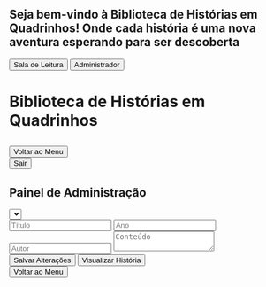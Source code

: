 <html><head><base href="https://camiloduvane.github.io/CWD/"><meta charset="UTF-8"><meta name="viewport" content="width=device-width, initial-scale=1.0"><title>Biblioteca de Histórias em Quadrinhos</title>
<style>
  @import url('https://fonts.googleapis.com/css2?family=Bangers&family=Comic+Neue:wght@400;700&display=swap');

  body {
    font-family: 'Comic Neue', cursive;
    background-color: #f0f0f0;
    margin: 0;
    padding: 0;
    height: 100vh;
    display: flex;
    flex-direction: column;
  }

  .overlay {
    position: fixed;
    top: 0;
    left: 0;
    width: 100%;
    height: 100%;
    background-color: rgba(0, 0, 0, 0.7);
    display: flex;
    justify-content: center;
    align-items: center;
    z-index: 1000;
  }

  .login-container {
    background-color: white;
    padding: 20px;
    border-radius: 10px;
    text-align: center;
  }

  .login-btn {
    font-family: 'Bangers', cursive;
    font-size: 1.2em;
    padding: 10px 20px;
    margin: 10px;
    background-color: #ff6b6b;
    color: white;
    border: none;
    border-radius: 5px;
    cursor: pointer;
    transition: background-color 0.3s;
  }

  .login-btn:hover {
    background-color: #ff4757;
  }

  .container {
    flex: 1;
    max-width: none;
    width: 100%;
    margin: 0;
    border-radius: 0;
    box-shadow: none;
    overflow-y: auto;
  }

  h1 {
    font-family: 'Bangers', cursive;
    color: #ff6b6b;
    text-align: center;
    font-size: 2.5em;
    margin-bottom: 20px;
    text-shadow: 2px 2px 0px #feca57;
  }

  .menu {
    display: grid;
    grid-template-columns: repeat(auto-fill, minmax(250px, 1fr));
    gap: 20px;
    margin-bottom: 30px;
  }

  .story-card {
    background-color: #f7f1e3;
    border: 2px solid #2d3436;
    border-radius: 10px;
    padding: 15px;
    transition: transform 0.3s, box-shadow 0.3s;
    cursor: pointer;
  }

  .story-card.read {
    opacity: 0.7;
    background-color: #e0e0e0;
  }

  .story-card:hover {
    transform: translateY(-5px);
    box-shadow: 0 5px 15px rgba(0,0,0,0.1);
  }

  .story-title {
    font-family: 'Bangers', cursive;
    color: #4ecdc4;
    font-size: 1.3em;
    margin-bottom: 10px;
  }

  .story-info {
    font-size: 0.9em;
    color: #636e72;
  }

  .comic-container {
    display: none;
  }

  .scene {
    margin-bottom: 30px;
    border: 1px solid #ddd;
    padding: 15px;
    border-radius: 5px;
  }

  .scene-title {
    font-family: 'Bangers', cursive;
    color: #4ecdc4;
    font-size: 1.5em;
    margin-bottom: 10px;
  }

  .panel {
    background-color: #f7f1e3;
    border: 2px solid #2d3436;
    border-radius: 10px;
    padding: 15px;
    margin-bottom: 15px;
  }

  .panel-description {
    white-space: pre-wrap;
  }

  .dialogue {
    margin-left: 20px;
  }

  .character {
    font-weight: bold;
    color: #6c5ce7;
  }

  .moral {
    font-family: 'Bangers', cursive;
    font-size: 1.2em;
    text-align: center;
    color: #e17055;
    margin-top: 30px;
    padding: 10px;
    background-color: #ffeaa7;
    border-radius: 5px;
  }

  .nav-buttons {
    display: flex;
    justify-content: space-between;
    margin-top: 20px;
  }

  .nav-button {
    font-family: 'Bangers', cursive;
    font-size: 1.2em;
    padding: 10px 20px;
    background-color: #ff6b6b;
    color: white;
    border: none;
    border-radius: 5px;
    cursor: pointer;
    transition: background-color 0.3s;
  }

  .nav-button:hover {
    background-color: #ff4757;
  }

  .nav-button:disabled {
    background-color: #b2bec3;
    cursor: not-allowed;
  }

  .back-to-menu {
    display: block;
    margin: 20px auto;
    font-family: 'Bangers', cursive;
    font-size: 1.2em;
    padding: 10px 20px;
    background-color: #4ecdc4;
    color: white;
    border: none;
    border-radius: 5px;
    cursor: pointer;
    transition: background-color 0.3s;
  }

  .back-to-menu:hover {
    background-color: #45b7aa;
  }

  .exit-btn {
    display: block;
    margin: 20px auto;
    font-family: 'Bangers', cursive;
    font-size: 1.2em;
    padding: 10px 20px;
    background-color: #ff6b6b;
    color: white;
    border: none;
    border-radius: 5px;
    cursor: pointer;
    transition: background-color 0.3s;
  }

  .exit-btn:hover {
    background-color: #ff4757;
  }

  .edit-form {
    background-color: #f9f9f9;
    border: 1px solid #ddd;
    padding: 20px;
    margin-top: 20px;
    border-radius: 5px;
  }

  .edit-form input {
    width: 100%;
    padding: 8px;
    margin: 5px 0 15px 0;
    display: inline-block;
    border: 1px solid #ccc;
    border-radius: 4px;
    box-sizing: border-box;
  }

  .edit-form button {
    background-color: #4CAF50;
    color: white;
    padding: 10px 20px;
    border: none;
    border-radius: 4px;
    cursor: pointer;
  }

  .edit-form button:hover {
    background-color: #45a049;
  }

  .edit-form textarea {
    width: 100%;
    height: 400px;
    margin-bottom: 10px;
    font-family: 'Comic Neue', cursive;
    font-size: 14px;
    line-height: 1.5;
  }

  .edit-form p {
    margin-bottom: 10px;
    font-style: italic;
    color: #666;
  }

  .quiz {
    background-color: #f0f8ff;
    border: 1px solid #add8e6;
    border-radius: 10px;
    padding: 20px;
    margin-top: 30px;
  }

  .quiz h3 {
    font-family: 'Bangers', cursive;
    color: #4ecdc4;
    font-size: 1.5em;
    margin-bottom: 20px;
  }

  .question {
    margin-bottom: 20px;
  }

  .question p {
    font-weight: bold;
    margin-bottom: 10px;
  }

  .question label {
    display: block;
    margin-bottom: 5px;
  }

  .quiz button {
    font-family: 'Bangers', cursive;
    font-size: 1.2em;
    padding: 10px 20px;
    background-color: #ff6b6b;
    color: white;
    border: none;
    border-radius: 5px;
    cursor: pointer;
    transition: background-color 0.3s;
    margin-top: 20px;
  }

  .quiz button:hover {
    background-color: #ff4757;
  }

  .admin-panel {
    background-color: white;
    padding: 20px;
    border-radius: 10px;
    margin-top: 20px;
    display: none;
  }

  #story-select {
    width: 100%;
    padding: 10px;
    margin-bottom: 20px;
    font-size: 16px;
  }

  .quiz-question {
    margin-bottom: 20px;
  }

  .quiz-question input,
  .quiz-question textarea {
    width: 100%;
    padding: 5px;
    margin-bottom: 5px;
  }

  .admin-button {
    font-family: 'Bangers', cursive;
    font-size: 1.2em;
    padding: 10px 20px;
    background-color: #4ecdc4;
    color: white;
    border: none;
    border-radius: 5px;
    cursor: pointer;
    transition: background-color 0.3s;
    margin-top: 20px;
    margin-right: 10px;
  }

  .admin-button:hover {
    background-color: #45b7aa;
  }

  .story-preview {
    display: none;
    background-color: #fff;
    border: 1px solid #ddd;
    border-radius: 10px;
    padding: 30px;
    margin-top: 20px;
    max-height: 600px;
    overflow-y: auto;
    box-shadow: 0 4px 6px rgba(0, 0, 0, 0.1);
  }

  .story-preview h3 {
    font-family: 'Bangers', cursive;
    color: #4ecdc4;
    font-size: 2em;
    margin-bottom: 10px;
    text-align: center;
  }

  .story-preview .story-info {
    text-align: center;
    font-style: italic;
    margin-bottom: 20px;
    color: #666;
  }

  .story-preview .story-content {
    background-color: #f7f1e3;
    border: 2px solid #2d3436;
    border-radius: 10px;
    padding: 25px;
    margin-bottom: 20px;
    white-space: pre-wrap;
    font-family: 'Comic Neue', cursive;
    line-height: 1.8;
    text-align: justify;
  }

  .story-preview .quiz-section h4 {
    font-family: 'Bangers', cursive;
    color: #ff6b6b;
    font-size: 1.5em;
    margin-bottom: 15px;
  }

  .story-preview .quiz-section .question {
    background-color: #f0f8ff;
    border: 1px solid #add8e6;
    border-radius: 8px;
    padding: 15px;
    margin-bottom: 15px;
  }

  .story-preview .quiz-section .question p {
    font-weight: bold;
    margin-bottom: 10px;
  }

  .story-preview .quiz-section .question ul {
    list-style-type: none;
    padding-left: 0;
  }

  .story-preview .quiz-section .question li {
    margin-bottom: 5px;
  }

  .story-preview .quiz-section .question li.correct-answer {
    color: #4CAF50;
    font-weight: bold;
  }

  .quiz-result {
    background-color: #f0f8ff;
    border: 1px solid #add8e6;
    border-radius: 10px;
    padding: 20px;
    margin-top: 30px;
    text-align: center;
  }

  .quiz-result h3 {
    font-family: 'Bangers', cursive;
    color: #4ecdc4;
    font-size: 1.5em;
    margin-bottom: 20px;
  }

  .quiz-result p {
    font-size: 1.2em;
    margin-bottom: 20px;
  }

  .quiz-result button {
    font-family: 'Bangers', cursive;
    font-size: 1.2em;
    padding: 10px 20px;
    background-color: #ff6b6b;
    color: white;
    border: none;
    border-radius: 5px;
    cursor: pointer;
    transition: background-color 0.3s;
  }

  .quiz-result button:hover {
    background-color: #ff4757;
  }

  .fullscreen-btn {
    position: fixed;
    top: 20px;
    right: 20px;
    z-index: 1001;
    font-family: 'Bangers', cursive;
    font-size: 1.2em;
    padding: 10px 20px;
    background-color: #4ecdc4;
    color: white;
    border: none;
    border-radius: 5px;
    cursor: pointer;
    transition: background-color 0.3s;
  }

  .fullscreen-btn:hover {
    background-color: #45b7aa;
  }
  
</style>
</head>
<body>
  <div id="login-overlay" class="overlay">
    <div class="login-container">
      <h2>Seja bem-vindo à Biblioteca de Histórias em Quadrinhos! Onde cada história é uma nova aventura esperando para ser descoberta</h2>
      <button id="reading-room-btn" class="login-btn">Sala de Leitura</button>
      <button id="admin-btn" class="login-btn">Administrador</button>
    </div>
  </div>
  <div class="container">
    <h1>Biblioteca de Histórias em Quadrinhos</h1>
    <div id="story-menu" class="menu"></div>
    <div id="comic-container" class="comic-container">
      <h2 id="comic-title"></h2>
      <div id="comic-content"></div>
      <button class="back-to-menu" onclick="showMenu()">Voltar ao Menu</button>
    </div>
    <button id="exit-btn" class="exit-btn" onclick="showLoginOverlay()">Sair</button>
  </div>
  <div id="admin-panel" class="admin-panel">
    <h2>Painel de Administração</h2>
    <select id="story-select"></select>
    <div id="edit-form" class="edit-form">
      <input type="text" id="edit-title" placeholder="Título">
      <input type="number" id="edit-year" placeholder="Ano">
      <input type="text" id="edit-author" placeholder="Autor">
      <textarea id="edit-content" placeholder="Conteúdo"></textarea>
      <div id="quiz-editor"></div>
      <button onclick="saveStoryChanges()">Salvar Alterações</button>
      <button onclick="previewStory()" class="admin-button">Visualizar História</button>
    </div>
    <button onclick="showMenu()" class="admin-button">Voltar ao Menu</button>
    <div id="story-preview" class="story-preview"></div>
  </div>

  <script>
const stories = [
  {
    id: 1,
    title: "A Galinha dos Ovos de Ouro",
    year: 2023,
    author: "Camilo Duvane",
    content: `No silêncio da manhã, o fazendeiro entrou no galinheiro como fazia todos os dias. Mas, para sua surpresa, encontrou algo brilhando no meio das palhas: um ovo de ouro. Ele o pegou cuidadosamente, admirando o brilho metálico com um sorriso imenso no rosto.
"Com esse ovo, vou comprar o maior trator do mundo!"
Ele não conseguia conter a alegria, imaginando as novas possibilidades que esse ovo traria para sua fazenda. Com o ovo seguro em suas mãos, ele saiu do galinheiro, sem perceber que estava sendo vigiado.

<p>O Plano dos Ladrões</p>
Do outro lado da fazenda, escondidos entre árvores, dois ladrões observavam atentamente o fazendeiro. Eles tinham ouvido rumores sobre o ovo de ouro e estavam determinados a roubá-lo.
"Precisamos desse ovo. Com ele, seremos ricos!"
Os dois abriram um mapa desenhado à mão no chão, traçando os passos de como invadir o galinheiro. Estavam confiantes de que o plano era perfeito.
"Entramos pelo portão lateral, depois escalamos a cerca e pegamos a galinha. Fácil."

<p>O Roubo</p>
Na calada da noite, os ladrões finalmente executaram seu plano. Chegaram ao poleiro, mal iluminado pela luz da lua, e começaram a se aproximar da galinha que, supostamente, botava os ovos de ouro. Quando estavam prestes a pegá-la, um som alto os fez congelar.

<p>"CÓCÓRÓCÓCÓÓÓÓÓ!"</p>
O cacarejar ecoou por toda a fazenda, acordando os outros animais. Desesperados, os ladrões se entreolharam, o medo crescendo.

<p>A Fuga<p/>
"Corre! Corre!"
Os dois fugiram em pânico, tropeçando nas cercas e deixando um rastro de penas para trás, enquanto o cacarejar continuava alto. O plano perfeito tinha virado um desastre. Eles correram sem parar até encontrarem abrigo.

<p>O Fazendeiro Retorna</p>
Na manhã seguinte, os ladrões, ainda tremendo e escondidos atrás de arbustos, observaram o fazendeiro retornando ao galinheiro. Ele parecia alheio ao ocorrido, acariciando a galinha e levando outro ovo para casa, com um sorriso no rosto.
"Que noite tranquila. Agora é hora de vender outro ovo de ouro."
Enquanto o fazendeiro caminhava para sua casa, os ladrões sabiam que, por ora, seus planos de roubar a galinha dos ovos de ouro estavam arruinados.
E assim termina a história dos ladrões, que, mesmo com todo o planejamento, acabaram fugindo com as mãos vazias!`,
    read: false,
    quiz: [
      {
        question: "O que o fazendeiro encontrou no galinheiro?",
        options: ["Um carro novo", "O maior trator do mundo", "Uma nova fazenda", "Uma galinha robótica"],
        correctAnswer: 2
      },
      {
        question: "O que o fazendeiro planejava fazer com o ovo de ouro?",
        options: ["A galinha dorme", "A galinha põe um ovo", "A galinha começa a cacarejar alto", "A galinha os ataca"],
        correctAnswer: 1
      },
      {
        question: "Como os ladrões planejavam roubar o ovo?",
        options: ["Calmamente", "Em pânico", "Voando", "Nadando"],
        correctAnswer: 1
      },
      {
        question: "O que o fazendeiro encontrou no galinheiro?",
        options: ["Um carro novo", "O maior trator do mundo", "Uma nova fazenda", "Uma galinha robótica"],
        correctAnswer: 2
      },
      {
        question: "O que o fazendeiro planejava fazer com o ovo de ouro?",
        options: ["A galinha dorme", "A galinha põe um ovo", "A galinha começa a cacarejar alto", "A galinha os ataca"],
        correctAnswer: 1
      },
      {
        question: "Como os ladrões planejavam roubar o ovo?",
        options: ["Calmamente", "Em pânico", "Voando", "Nadando"],
        correctAnswer: 1
      },
      {
        question: "Como os ladrões planejavam roubar o ovo?",
        options: ["Calmamente", "Em pânico", "Voando", "Nadando"],
        correctAnswer: 1
      },   
      {
        question: "O que o fazendeiro planeja comprar com o ovo de ouro?",
        options: ["Um carro novo", "O maior trator do mundo", "Uma nova fazenda", "Uma galinha robótica"],
        correctAnswer: 1
      },
      {
        question: "O que acontece quando os ladrões chegam ao poleiro?",
        options: ["A galinha dorme", "A galinha põe um ovo", "A galinha começa a cacarejar alto", "A galinha os ataca"],
        correctAnswer: 2
      },
      {
        question: "Como os ladrões fogem?",
        options: ["Calmamente", "Em pânico", "Voando", "Nadando"],
     {
        question: "O que o fazendeiro encontrou no galinheiro?",
        options: ["Um carro novo", "O maior trator do mundo", "Uma nova fazenda", "Uma galinha robótica"],
        correctAnswer: 2
      },
      {
        question: "O que o fazendeiro encontrou no galinheiro?",
        options: ["Um carro novo", "O maior trator do mundo", "Uma nova fazenda", "Uma galinha robótica"],
        correctAnswer: 2
      },
      {
        question: "O que o fazendeiro planejava fazer com o ovo de ouro?",
        options: ["A galinha dorme", "A galinha põe um ovo", "A galinha começa a cacarejar alto", "A galinha os ataca"],
        correctAnswer: 1
      },
      {
        question: "Como os ladrões planejavam roubar o ovo?",
        options: ["Calmamente", "Em pânico", "Voando", "Nadando"],
        correctAnswer: 1
      },      
      {
        question: "O que o fazendeiro planeja comprar com o ovo de ouro?",
        options: ["Um carro novo", "O maior trator do mundo", "Uma nova fazenda", "Uma galinha robótica"],
        correctAnswer: 1
      },
      {
        question: "O que acontece quando os ladrões chegam ao poleiro?",
        options: ["A galinha dorme", "A galinha põe um ovo", "A galinha começa a cacarejar alto", "A galinha os ataca"],
        correctAnswer: 2
      },
      {
        question: "Como os ladrões fogem?",
        options: ["Calmamente", "Em pânico", "Voando", "Nadando"],
        correctAnswer: 1
      }stion: "O que o fazendeiro planejava fazer com o ovo de ouro?",
        options: ["A galinha dorme", "A galinha põe um ovo", "A galinha começa a cacarejar alto", "A galinha os ataca"],
        correctAnswer: 1
      },
      {
        question: "Como os ladrões planejavam roubar o ovo?",
        options: ["Calmamente", "Em pânico", "Voando", "Nadando"],
        correctAnswer: 1
      },      
      {
        question: "O que o fazendeiro planeja comprar com o ovo de ouro?",
        options: ["Um carro novo", "O maior trator do mundo", "Uma nova fazenda", "Uma galinha robótica"],
        correctAnswer: 1
      },
      {
        question: "O que acontece quando os ladrões chegam ao poleiro?",
        options: ["A galinha dorme", "A galinha põe um ovo", "A galinha começa a cacarejar alto", "A galinha os ataca"],
        correctAnswer: 2
      },
      {
        question: "Como os ladrões fogem?",
        options: ["Calmamente", "Em pânico", "Voando", "Nadando"],
        correctAnswer: 1
      }   correctAnswer: 1
      }
    ]
  },
  {
    id: 2,
    title: "As Aventuras do Gato de Botas",
    year: 2022,
    author: "Camilo Duvane",
    content: `O Gato de Botas caminha orgulhosamente pela cidade, exibindo suas elegantes botas.

O Gato de Botas se prepara para a jornada, enchendo sua bolsa com petiscos de atum.

O Gato de Botas e o Rato chegam à entrada da caverna do Ogro.

O Ogro, orgulhoso, se transforma em um leão rugindo.

O Gato de Botas captura facilmente o Ogro transformado em rato.`,
    read: false,
    quiz: [
      {
        question: "Qual era o objetivo do Gato de Botas?",
        options: ["Capturar um ogro", "Encontrar um amigo", "Resolver um mistério", "Ir para casa"],
        correctAnswer: 0
      },
      {
        question: "O que o Gato de Botas traz com ele para a jornada?",
        options: ["Uma espada", "Um mapa", "Um bom humor", "Petiscos de atum"],
        correctAnswer: 3
      },
      {
        question: "Como o Gato de Botas derrota o Ogro?",
        options: ["Lutando com força", "Usando truques", "Fazendo amizade", "Transformando-o em rato"],
        correctAnswer: 3
      }
    ]
  },
  {
    id: 3,
    title: "O Dia em que o Sol Tirou Férias",
    year: 2024,
    author: "Camilo Duvane",
    content: `O Sol acorda cansado e decide tirar um dia de folga.

As pessoas ficam surpresas ao ver que não amanhece.

Os animais noturnos ficam confusos e não sabem se devem dormir ou ficar acordados.

As crianças organizam uma festa do pijama gigante para toda a cidade.

O Sol volta de suas férias, descansado e brilhando mais forte que nunca.`,
    read: false,
    quiz: [
      {
        question: "Por que o Sol decidiu tirar um dia de folga?",
        options: ["Estava cansado", "Queria ir à praia", "Estava doente", "Queria pregar uma peça"],
        correctAnswer: 0
      },
      {
        question: "O que as crianças fizeram durante o dia sem Sol?",
        options: ["Dormiram o dia todo", "Organizaram uma festa do pijama", "Ficaram tristes", "Foram para a escola"],
        correctAnswer: 1
      },
      {
        question: "Como o Sol estava quando voltou de suas férias?",
        options: ["Cansado", "Triste", "Descansado e brilhante", "Com nuvens"],
        correctAnswer: 2
      }
    ]
  },
  {
    id: 4,
    title: "A Girafa que Tinha Medo de Alturas",
    year: 2024,
    author: "Camilo Duvane",
    content: `Gigi, a girafa, descobre que tem medo de alturas ao olhar para baixo.

Os outros animais tentam ajudar Gigi a superar seu medo.

Gigi pratica olhar para cima em vez de para baixo.

Um filhote de pássaro cai do ninho e Gigi é a única que pode alcançá-lo.

Gigi supera seu medo para salvar o filhote e descobre que alturas não são tão assustadoras.`,
    read: false,
    quiz: [
      {
        question: "Qual é o nome da girafa da história?",
        options: ["Gina", "Gigi", "Gina", "Gilda"],
        correctAnswer: 1
      },
      {
        question: "O que Gigi pratica para superar seu medo?",
        options: ["Pular", "Correr", "Olhar para cima", "Fechar os olhos"],
        correctAnswer: 2
      },
      {
        question: "O que faz Gigi superar seu medo no final?",
        options: ["Ver um arco-íris", "Ganhar um prêmio", "Salvar um filhote de pássaro", "Subir em uma árvore"],
        correctAnswer: 2
      }
    ]
  },
  {
    id: 5,
    title: "O Peixe que Queria Voar",
    year: 2024,
    author: "Camilo Duvane",
    content: `Finn, o peixinho, sonha em voar como os pássaros.

Finn tenta pular para fora da água, mas sempre cai de volta.

Uma gaivota amiga ensina Finn sobre a importância de ser quem você é.

Finn descobre que pode 'voar' debaixo d'água usando suas nadadeiras.

Finn mostra aos pássaros como é incrível 'voar' no oceano. `,
    read: false,
    quiz: [
      {
        question: "Qual é o sonho de Finn?",
        options: ["Nadar mais rápido", "Voar como os pássaros", "Viver em um aquário", "Encontrar um tesouro"],
        correctAnswer: 1
      },
      {
        question: "Quem ajuda Finn a entender a importância de ser quem ele é?",
        options: ["Um tubarão", "Uma tartaruga", "Uma gaivota", "Outro peixe"],
        correctAnswer: 2
      },
      {
        question: "O que Finn descobre que pode fazer no final da história?",
        options: ["Voar no ar", "Respirar fora d'água", "'Voar' debaixo d'água", "Falar com humanos"],
        correctAnswer: 2
      }
    ]
  }
];

function populateMenu() {
  const menu = document.getElementById('story-menu');
  menu.innerHTML = '';
  
  const sortedStories = stories.sort((a, b) => {
    if (a.read === b.read) return 0;
    return a.read ? 1 : -1;
  });

  sortedStories.forEach((story, index) => {
    const card = document.createElement('div');
    card.className = `story-card ${story.read ? 'read' : ''}`;
    card.innerHTML = `
      <div class="story-title">${index + 1}. ${story.title}</div>
      <div class="story-info">Ano: ${story.year} | Autor: ${story.author}</div>
    `;
    card.onclick = () => showStory(story);
    menu.appendChild(card);
  });
}

let currentStory = null;

function showLoginOverlay() {
  document.getElementById('login-overlay').style.display = 'flex';
  document.querySelector('.container').style.display = 'none';
  document.getElementById('admin-panel').style.display = 'none';
  document.getElementById('story-preview').style.display = 'none';
}

function hideLoginOverlay() {
  document.getElementById('login-overlay').style.display = 'none';
}

function showAdminPanel() {
  document.getElementById('admin-panel').style.display = 'block';
  document.querySelector('.container').style.display = 'none';
  document.getElementById('story-preview').style.display = 'none';
  populateStorySelect();
}

function populateStorySelect() {
  const select = document.getElementById('story-select');
  select.innerHTML = '<option value="">Selecione uma história</option>';
  stories.forEach(story => {
    const option = document.createElement('option');
    option.value = story.id;
    option.textContent = story.title;
    select.appendChild(option);
  });
  select.addEventListener('change', loadStoryForEditing);
}

function loadStoryForEditing() {
  const storyId = parseInt(document.getElementById('story-select').value);
  const story = stories.find(s => s.id === storyId);
  if (story) {
    document.getElementById('edit-title').value = story.title;
    document.getElementById('edit-year').value = story.year;
    document.getElementById('edit-author').value = story.author;
    document.getElementById('edit-content').value = story.content;
    
    const quizEditor = document.getElementById('quiz-editor');
    quizEditor.innerHTML = '';
    story.quiz.forEach((question, index) => {
      const questionDiv = document.createElement('div');
      questionDiv.className = 'quiz-question';
      questionDiv.innerHTML = `
        <textarea class="question-text">${question.question}</textarea>
        ${question.options.map((option, optIndex) => `
          <input type="text" class="option" value="${option}">
        `).join('')}
        <input type="number" class="correct-answer" value="${question.correctAnswer}" min="0" max="3">
      `;
      quizEditor.appendChild(questionDiv);
    });
  }
}

function saveStoryChanges() {
  const storyId = parseInt(document.getElementById('story-select').value);
  const story = stories.find(s => s.id === storyId);
  if (story) {
    story.title = document.getElementById('edit-title').value;
    story.year = parseInt(document.getElementById('edit-year').value);
    story.author = document.getElementById('edit-author').value;
    story.content = document.getElementById('edit-content').value;
    
    const quizQuestions = document.querySelectorAll('.quiz-question');
    story.quiz = Array.from(quizQuestions).map(questionDiv => {
      return {
        question: questionDiv.querySelector('.question-text').value,
        options: Array.from(questionDiv.querySelectorAll('.option')).map(option => option.value),
        correctAnswer: parseInt(questionDiv.querySelector('.correct-answer').value)
      };
    });
    
    alert('Alterações salvas com sucesso!');
    populateMenu();
  }
}

function previewStory() {
  const storyId = parseInt(document.getElementById('story-select').value);
  const story = stories.find(s => s.id === storyId);
  const previewDiv = document.getElementById('story-preview');
  
  if (story) {
    const modifiedTitle = document.getElementById('edit-title').value;
    const modifiedYear = document.getElementById('edit-year').value;
    const modifiedAuthor = document.getElementById('edit-author').value;
    const modifiedContent = document.getElementById('edit-content').value;
    
    previewDiv.innerHTML = `
      <h3>${modifiedTitle}</h3>
      <p class="story-info"><strong>Ano:</strong> ${modifiedYear} | <strong>Autor:</strong> ${modifiedAuthor}</p>
      <div class="story-content">${modifiedContent}</div>
      <div class="quiz-section">
        <h4>Quiz</h4>
        ${story.quiz.map((q, i) => `
          <div class="question">
            <p>${i + 1}. ${q.question}</p>
            <ul>
              ${q.options.map((option, j) => `
                <li class="${j === q.correctAnswer ? 'correct-answer' : ''}">${option}${j === q.correctAnswer ? ' (Resposta correta)' : ''}</li>
              `).join('')}
            </ul>
          </div>
        `).join('')}
      </div>
    `;
    previewDiv.style.display = 'block';
  } else {
    previewDiv.innerHTML = '<p>Selecione uma história para visualizar.</p>';
    previewDiv.style.display = 'block';
  }
}

function showMenu() {
  document.getElementById('story-menu').style.display = 'grid';
  document.getElementById('comic-container').style.display = 'none';
  document.getElementById('admin-panel').style.display = 'none';
  document.getElementById('story-preview').style.display = 'none';
  document.querySelector('.container').style.display = 'block';
  currentStory = null;
  populateMenu();
}

function showAdminError() {
  alert('Senha incorreta. Por favor, contacte Camilo Duvane pelos números 842479404 para obter a senha correta.');
}

document.getElementById('admin-btn').addEventListener('click', () => {
  const password = prompt('Digite a senha de administrador:');
  if (password === '6363') {
    hideLoginOverlay();
    showAdminPanel();
  } else {
    showAdminError();
  }
});

function showStory(story) {
  currentStory = story;
  document.getElementById('story-menu').style.display = 'none';
  const comicContainer = document.getElementById('comic-container');
  comicContainer.style.display = 'block';
  
  document.getElementById('comic-title').textContent = story.title;
  const comicContent = document.getElementById('comic-content');
  comicContent.innerHTML = '';

  const scenes = story.content.split('\n\n');
  scenes.forEach((scene, index) => {
    const sceneDiv = document.createElement('div');
    sceneDiv.className = 'scene';
    sceneDiv.innerHTML = `
      <h3 class="scene-title">Cena ${index + 1}</h3>
      <div class="panel">
        <p class="panel-description">${scene}</p>
      </div>
    `;
    comicContent.appendChild(sceneDiv);
  });

  const quizDiv = document.createElement('div');
  quizDiv.className = 'quiz';
  quizDiv.innerHTML = `
    <h3>Quiz</h3>
    ${story.quiz.map((q, i) => `
      <div class="question">
        <p>${i + 1}. ${q.question}</p>
        ${q.options.map((option, j) => `
          <label>
            <input type="radio" name="q${i}" value="${j}">
            ${option}
          </label>
        `).join('')}
      </div>
    `).join('')}
    <button onclick="submitQuiz()">Enviar Respostas</button>
  `;
  comicContent.appendChild(quizDiv);

  story.read = true;
}

function submitQuiz() {
  if (!currentStory) return;

  let correctAnswers = 0;
  const totalQuestions = currentStory.quiz.length;

  currentStory.quiz.forEach((q, i) => {
    const selectedAnswer = document.querySelector(`input[name="q${i}"]:checked`);
    if (selectedAnswer && parseInt(selectedAnswer.value) === q.correctAnswer) {
      correctAnswers++;
    }
  });

  const resultText = `Você acertou ${correctAnswers} de ${totalQuestions} perguntas!`;
  displayQuizResults(currentStory.title, resultText);
}

function displayQuizResults(title, resultText) {
  const comicContent = document.getElementById('comic-content');
  const resultDiv = document.createElement('div');
  resultDiv.className = 'quiz-result';
  resultDiv.innerHTML = `
    <h3>${title}</h3>
    <p>${resultText}</p>
    <button onclick="showMenu()">Voltar ao Menu</button>
  `;
  comicContent.innerHTML = '';
  comicContent.appendChild(resultDiv);
}

function toggleFullScreen() {
  if (!document.fullscreenElement) {
    document.documentElement.requestFullscreen();
  } else {
    if (document.exitFullscreen) {
      document.exitFullscreen();
    }
  }
}

// Add this to the existing window.addEventListener('load', ...) function
const fullscreenBtn = document.createElement('button');
fullscreenBtn.textContent = 'CWD';
fullscreenBtn.className = 'fullscreen-btn';
fullscreenBtn.onclick = toggleFullScreen;
document.body.appendChild(fullscreenBtn);

document.getElementById('reading-room-btn').addEventListener('click', () => {
  hideLoginOverlay();
  showMenu();
});

window.addEventListener('load', () => {
  showLoginOverlay();
  populateMenu();
});

stories.forEach(story => {
  story.author = "Camilo Duvane";
});
</script>
</body></html>
